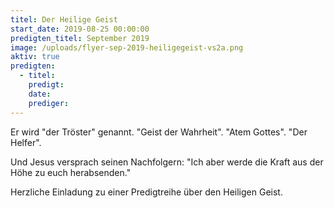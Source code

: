 ```yaml
---
titel: Der Heilige Geist
start_date: 2019-08-25 00:00:00
predigten_titel: September 2019
image: /uploads/flyer-sep-2019-heiligegeist-vs2a.png
aktiv: true
predigten:
  - titel:
    predigt:
    date:
    prediger:
---
```


Er wird "der Tröster" genannt. "Geist der Wahrheit". "Atem Gottes". "Der Helfer".

Und Jesus versprach seinen Nachfolgern: "Ich aber werde die Kraft aus der Höhe zu euch herabsenden."

Herzliche Einladung zu einer Predigtreihe &uuml;ber den Heiligen Geist.